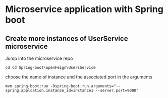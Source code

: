 # Microservice application with Spring boot 

## Create more instances of UserService microservice
Jump into the microservice repo
```
cd cd Spring-boot\openFeign\UsersService 
```
choose the name of instance and the associated port in the arguments
```
mvn spring-boot:run -Dspring-boot.run.arguments="--spring.applcation.instance_id=instance1 --server.port=9000"
```

